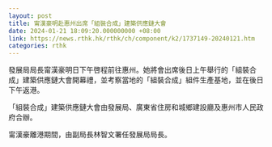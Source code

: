 ```yaml
---
layout: post
title: 甯漢豪明赴惠州出席「組裝合成」建築供應鏈大會
date: 2024-01-21 18:09:20.000000000 +08:00
link: https://news.rthk.hk/rthk/ch/component/k2/1737149-20240121.htm
categories: rthk
---
```


發展局局長甯漢豪明日下午啓程前往惠州。她將會出席後日上午舉行的「組裝合成」建築供應鏈大會開幕禮，並考察當地的「組裝合成」組件生產基地，並在後日下午返港。

「組裝合成」建築供應鏈大會由發展局、廣東省住房和城鄉建設廳及惠州市人民政府合辦。

甯漢豪離港期間，由副局長林智文署任發展局局長。
